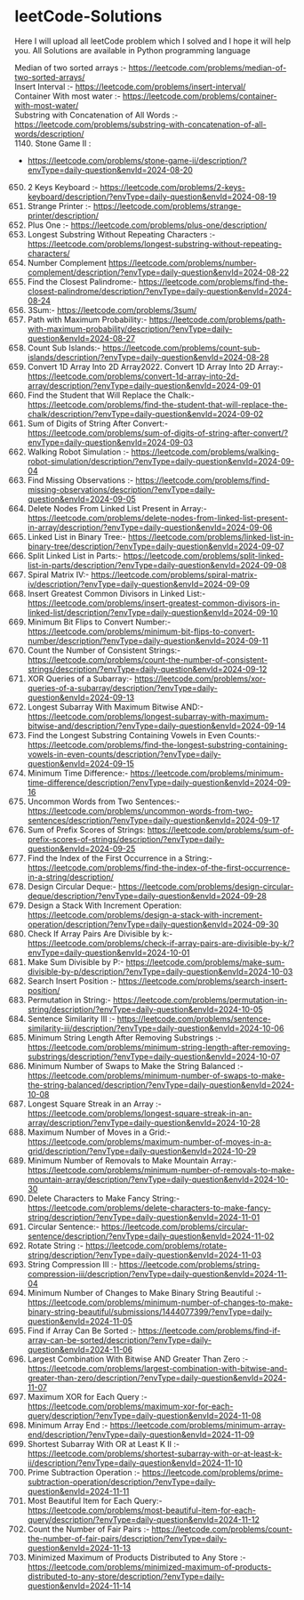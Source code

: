 # leetCode-Solutions
Here I will upload all leetCode problem which I solved and I hope it will help you.
All Solutions are available in Python programming language

Median of two sorted arrays :- https://leetcode.com/problems/median-of-two-sorted-arrays/         
Insert Interval :- https://leetcode.com/problems/insert-interval/                   
Container With most water :- https://leetcode.com/problems/container-with-most-water/         
Substring with Concatenation of All Words :- https://leetcode.com/problems/substring-with-concatenation-of-all-words/description/       
1140. Stone Game II :
- https://leetcode.com/problems/stone-game-ii/description/?envType=daily-question&envId=2024-08-20                    
650. 2 Keys Keyboard :- https://leetcode.com/problems/2-keys-keyboard/description/?envType=daily-question&envId=2024-08-19       
664. Strange Printer :- https://leetcode.com/problems/strange-printer/description/                    
66. Plus One :- https://leetcode.com/problems/plus-one/description/                                
3. Longest Substring Without Repeating Characters :- https://leetcode.com/problems/longest-substring-without-repeating-characters/                    
476. Number Complement https://leetcode.com/problems/number-complement/description/?envType=daily-question&envId=2024-08-22                                  
564. Find the Closest Palindrome:- https://leetcode.com/problems/find-the-closest-palindrome/description/?envType=daily-question&envId=2024-08-24                        
15. 3Sum:- https://leetcode.com/problems/3sum/               
1514. Path with Maximum Probability:- https://leetcode.com/problems/path-with-maximum-probability/description/?envType=daily-question&envId=2024-08-27                   
1905. Count Sub Islands:- https://leetcode.com/problems/count-sub-islands/description/?envType=daily-question&envId=2024-08-28                        
2022. Convert 1D Array Into 2D Array2022. Convert 1D Array Into 2D Array:- https://leetcode.com/problems/convert-1d-array-into-2d-array/description/?envType=daily-question&envId=2024-09-01   
1894. Find the Student that Will Replace the Chalk:- https://leetcode.com/problems/find-the-student-that-will-replace-the-chalk/description/?envType=daily-question&envId=2024-09-02      
1945. Sum of Digits of String After Convert:- https://leetcode.com/problems/sum-of-digits-of-string-after-convert/?envType=daily-question&envId=2024-09-03                
874. Walking Robot Simulation :- https://leetcode.com/problems/walking-robot-simulation/description/?envType=daily-question&envId=2024-09-04                               
2028. Find Missing Observations :- https://leetcode.com/problems/find-missing-observations/description/?envType=daily-question&envId=2024-09-05                   
3217. Delete Nodes From Linked List Present in Array:- https://leetcode.com/problems/delete-nodes-from-linked-list-present-in-array/description/?envType=daily-question&envId=2024-09-06   
1367. Linked List in Binary Tree:- https://leetcode.com/problems/linked-list-in-binary-tree/description/?envType=daily-question&envId=2024-09-07
725. Split Linked List in Parts:- https://leetcode.com/problems/split-linked-list-in-parts/description/?envType=daily-question&envId=2024-09-08       
2326. Spiral Matrix IV:- https://leetcode.com/problems/spiral-matrix-iv/description/?envType=daily-question&envId=2024-09-09                
2807. Insert Greatest Common Divisors in Linked List:- https://leetcode.com/problems/insert-greatest-common-divisors-in-linked-list/description/?envType=daily-question&envId=2024-09-10   
2220. Minimum Bit Flips to Convert Number:- https://leetcode.com/problems/minimum-bit-flips-to-convert-number/description/?envType=daily-question&envId=2024-09-11    
1684. Count the Number of Consistent Strings:- https://leetcode.com/problems/count-the-number-of-consistent-strings/description/?envType=daily-question&envId=2024-09-12     
1310. XOR Queries of a Subarray:- https://leetcode.com/problems/xor-queries-of-a-subarray/description/?envType=daily-question&envId=2024-09-13     
2419. Longest Subarray With Maximum Bitwise AND:- https://leetcode.com/problems/longest-subarray-with-maximum-bitwise-and/description/?envType=daily-question&envId=2024-09-14      
1371. Find the Longest Substring Containing Vowels in Even Counts:- https://leetcode.com/problems/find-the-longest-substring-containing-vowels-in-even-counts/description/?envType=daily-question&envId=2024-09-15        
539. Minimum Time Difference:- https://leetcode.com/problems/minimum-time-difference/description/?envType=daily-question&envId=2024-09-16    
884. Uncommon Words from Two Sentences:- https://leetcode.com/problems/uncommon-words-from-two-sentences/description/?envType=daily-question&envId=2024-09-17  
2416. Sum of Prefix Scores of Strings: https://leetcode.com/problems/sum-of-prefix-scores-of-strings/description/?envType=daily-question&envId=2024-09-25    
28. Find the Index of the First Occurrence in a String:- https://leetcode.com/problems/find-the-index-of-the-first-occurrence-in-a-string/description/      
641. Design Circular Deque:- https://leetcode.com/problems/design-circular-deque/description/?envType=daily-question&envId=2024-09-28       
1381. Design a Stack With Increment Operation: https://leetcode.com/problems/design-a-stack-with-increment-operation/description/?envType=daily-question&envId=2024-09-30     
1497. Check If Array Pairs Are Divisible by k:- https://leetcode.com/problems/check-if-array-pairs-are-divisible-by-k/?envType=daily-question&envId=2024-10-01          
1590. Make Sum Divisible by P:- https://leetcode.com/problems/make-sum-divisible-by-p/description/?envType=daily-question&envId=2024-10-03       
35. Search Insert Position :- https://leetcode.com/problems/search-insert-position/     
567. Permutation in String:- https://leetcode.com/problems/permutation-in-string/description/?envType=daily-question&envId=2024-10-05       
1813. Sentence Similarity III :- https://leetcode.com/problems/sentence-similarity-iii/description/?envType=daily-question&envId=2024-10-06
2696. Minimum String Length After Removing Substrings :- https://leetcode.com/problems/minimum-string-length-after-removing-substrings/description/?envType=daily-question&envId=2024-10-07       
1963. Minimum Number of Swaps to Make the String Balanced :- https://leetcode.com/problems/minimum-number-of-swaps-to-make-the-string-balanced/description/?envType=daily-question&envId=2024-10-08    
2501. Longest Square Streak in an Array :- https://leetcode.com/problems/longest-square-streak-in-an-array/description/?envType=daily-question&envId=2024-10-28          
2684. Maximum Number of Moves in a Grid:- https://leetcode.com/problems/maximum-number-of-moves-in-a-grid/description/?envType=daily-question&envId=2024-10-29        
1671. Minimum Number of Removals to Make Mountain Array:- https://leetcode.com/problems/minimum-number-of-removals-to-make-mountain-array/description/?envType=daily-question&envId=2024-10-30                 
1957. Delete Characters to Make Fancy String:- https://leetcode.com/problems/delete-characters-to-make-fancy-string/description/?envType=daily-question&envId=2024-11-01           
2490. Circular Sentence:- https://leetcode.com/problems/circular-sentence/description/?envType=daily-question&envId=2024-11-02                
796. Rotate String :- https://leetcode.com/problems/rotate-string/description/?envType=daily-question&envId=2024-11-03          
3163. String Compression III :- https://leetcode.com/problems/string-compression-iii/description/?envType=daily-question&envId=2024-11-04               
2914. Minimum Number of Changes to Make Binary String Beautiful :- https://leetcode.com/problems/minimum-number-of-changes-to-make-binary-string-beautiful/submissions/1444077399/?envType=daily-question&envId=2024-11-05              
3011. Find if Array Can Be Sorted :- https://leetcode.com/problems/find-if-array-can-be-sorted/description/?envType=daily-question&envId=2024-11-06
2275. Largest Combination With Bitwise AND Greater Than Zero :- https://leetcode.com/problems/largest-combination-with-bitwise-and-greater-than-zero/description/?envType=daily-question&envId=2024-11-07       
1829. Maximum XOR for Each Query :- https://leetcode.com/problems/maximum-xor-for-each-query/description/?envType=daily-question&envId=2024-11-08
3133. Minimum Array End :- https://leetcode.com/problems/minimum-array-end/description/?envType=daily-question&envId=2024-11-09
3097. Shortest Subarray With OR at Least K II :- https://leetcode.com/problems/shortest-subarray-with-or-at-least-k-ii/description/?envType=daily-question&envId=2024-11-10
2601. Prime Subtraction Operation :- https://leetcode.com/problems/prime-subtraction-operation/description/?envType=daily-question&envId=2024-11-11
2070. Most Beautiful Item for Each Query:- https://leetcode.com/problems/most-beautiful-item-for-each-query/description/?envType=daily-question&envId=2024-11-12  
2563. Count the Number of Fair Pairs :- https://leetcode.com/problems/count-the-number-of-fair-pairs/description/?envType=daily-question&envId=2024-11-13        
2064. Minimized Maximum of Products Distributed to Any Store :- https://leetcode.com/problems/minimized-maximum-of-products-distributed-to-any-store/description/?envType=daily-question&envId=2024-11-14
  
